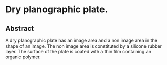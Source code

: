 # Dry planographic plate.

## Abstract
A dry planographic plate has an image area and a non image area in the shape of an image. The non image area is constituted by a silicone rubber layer. The surface of the plate is coated with a thin film containing an organic polymer.